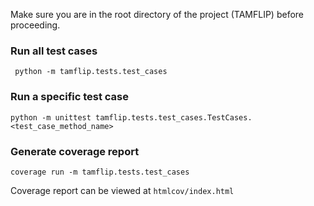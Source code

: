 Make sure you are in the root directory of the project (TAMFLIP) before proceeding.

### Run all test cases
```
 python -m tamflip.tests.test_cases
 ```

### Run a specific test case

```
python -m unittest tamflip.tests.test_cases.TestCases.<test_case_method_name>
```

### Generate coverage report

```
coverage run -m tamflip.tests.test_cases
```

Coverage report can be viewed at `htmlcov/index.html`
